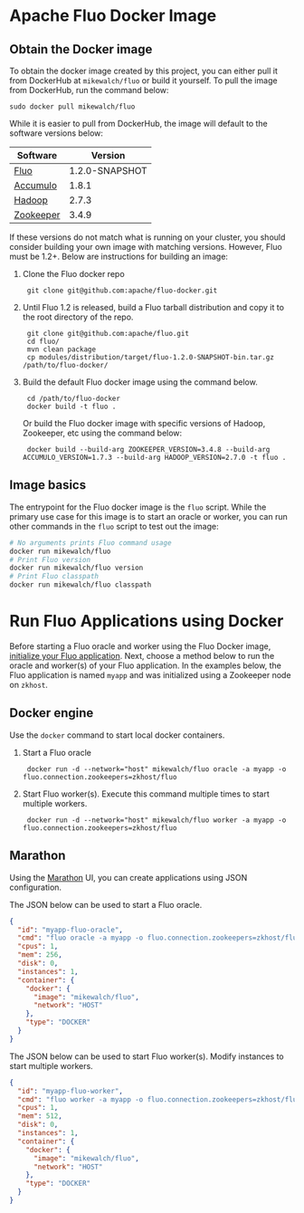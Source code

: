 # Apache Fluo Docker Image

## Obtain the Docker image

To obtain the docker image created by this project, you can either pull it from DockerHub at
`mikewalch/fluo` or build it yourself. To pull the image from DockerHub, run the command below:

    sudo docker pull mikewalch/fluo

While it is easier to pull from DockerHub, the image will default to the software versions below:

| Software    | Version        |
|-------------|----------------|
| [Fluo]      | 1.2.0-SNAPSHOT |
| [Accumulo]  | 1.8.1          |
| [Hadoop]    | 2.7.3          |
| [Zookeeper] | 3.4.9          |

If these versions do not match what is running on your cluster, you should consider building
your own image with matching versions. However, Fluo must be 1.2+. Below are instructions for
building an image:

1. Clone the Fluo docker repo

        git clone git@github.com:apache/fluo-docker.git

2. Until Fluo 1.2 is released, build a Fluo tarball distribution and copy it to the root
   directory of the repo.

        git clone git@github.com:apache/fluo.git
        cd fluo/
        mvn clean package
        cp modules/distribution/target/fluo-1.2.0-SNAPSHOT-bin.tar.gz /path/to/fluo-docker/

3. Build the default Fluo docker image using the command below.

        cd /path/to/fluo-docker
        docker build -t fluo .

   Or build the Fluo docker image with specific versions of Hadoop, Zookeeper, etc using the command below:

        docker build --build-arg ZOOKEEPER_VERSION=3.4.8 --build-arg ACCUMULO_VERSION=1.7.3 --build-arg HADOOP_VERSION=2.7.0 -t fluo .

## Image basics

The entrypoint for the Fluo docker image is the `fluo` script. While the primary use
case for this image is to start an oracle or worker, you can run other commands in the
`fluo` script to test out the image:

```bash
# No arguments prints Fluo command usage
docker run mikewalch/fluo
# Print Fluo version
docker run mikewalch/fluo version
# Print Fluo classpath
docker run mikewalch/fluo classpath
```

# Run Fluo Applications using Docker

Before starting a Fluo oracle and worker using the Fluo Docker image, [initialize your Fluo application][application]. 
Next, choose a method below to run the oracle and worker(s) of your Fluo application. In the examples below, the Fluo
application is named `myapp` and was initialized using a Zookeeper node on `zkhost`.

## Docker engine

Use the `docker` command to start local docker containers.

1. Start a Fluo oracle

        docker run -d --network="host" mikewalch/fluo oracle -a myapp -o fluo.connection.zookeepers=zkhost/fluo

2. Start Fluo worker(s). Execute this command multiple times to start multiple workers.

        docker run -d --network="host" mikewalch/fluo worker -a myapp -o fluo.connection.zookeepers=zkhost/fluo

## Marathon

Using the [Marathon] UI, you can create applications using JSON configuration.

The JSON below can be used to start a Fluo oracle.

```json
{
  "id": "myapp-fluo-oracle",
  "cmd": "fluo oracle -a myapp -o fluo.connection.zookeepers=zkhost/fluo",
  "cpus": 1,
  "mem": 256,
  "disk": 0,
  "instances": 1,
  "container": {
    "docker": {
      "image": "mikewalch/fluo",
      "network": "HOST"
    },
    "type": "DOCKER"
  }
}
```

The JSON below can be used to start Fluo worker(s). Modify instances to start multiple workers.

```json
{
  "id": "myapp-fluo-worker",
  "cmd": "fluo worker -a myapp -o fluo.connection.zookeepers=zkhost/fluo",
  "cpus": 1,
  "mem": 512,
  "disk": 0,
  "instances": 1,
  "container": {
    "docker": {
      "image": "mikewalch/fluo",
      "network": "HOST"
    },
    "type": "DOCKER"
  }
}
```

[Fluo]: https://fluo.apache.org/
[Accumulo]: https://accumulo.apache.org/
[Hadoop]: https://hadoop.apache.org/
[Zookeeper]: https://zookeeper.apache.org/
[application]: https://github.com/apache/fluo/blob/master/docs/applications.md
[Marathon]: https://mesosphere.github.io/marathon/
